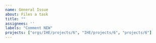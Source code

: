 ```yaml
---
name: General Issue
about: Files a task
title: ""
assignees: ''
labels: "Comment NEW"
projects: ["orgs/IHE/projects/6", "IHE/projects/6", "projects/6"]
---
```

